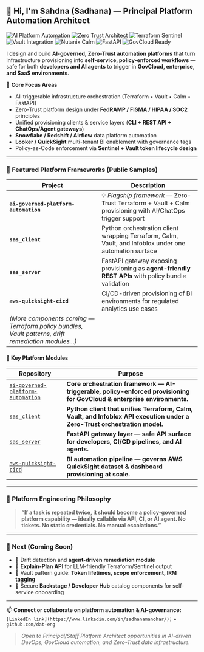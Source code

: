## 👋 Hi, I'm Sahdna (Sadhana) — Principal Platform Automation Architect

![AI Platform Automation](https://img.shields.io/badge/Platform-AI%20Governed%20Automation-blue?style=for-the-badge)
![Zero Trust Architect](https://img.shields.io/badge/Security-Zero%20Trust-green?style=for-the-badge)
![Terraform Sentinel](https://img.shields.io/badge/IaC-Terraform%20%2B%20Sentinel-purple?style=for-the-badge)
![Vault Integration](https://img.shields.io/badge/Auth-Vault%20Ephemeral%20Token-red?style=for-the-badge)
![Nutanix Calm](https://img.shields.io/badge/Orchestration-Nutanix%20Calm-orange?style=for-the-badge)
![FastAPI](https://img.shields.io/badge/API-FastAPI-teal?style=for-the-badge)
![GovCloud Ready](https://img.shields.io/badge/Compliance-FedRAMP%20%7C%20FISMA%20%7C%20HIPAA-8A2BE2?style=for-the-badge)


I design and build **AI-governed, Zero-Trust automation platforms** that turn infrastructure provisioning into **self-service, policy-enforced workflows** — safe for both **developers and AI agents** to trigger in **GovCloud, enterprise, and SaaS environments**.

🚀 **Core Focus Areas**
- AI-triggerable infrastructure orchestration (Terraform • Vault • Calm • FastAPI)
- Zero-Trust platform design under **FedRAMP / FISMA / HIPAA / SOC2** principles
- Unified provisioning clients & service layers (**CLI + REST API + ChatOps/Agent gateways**)
- **Snowflake / Redshift / Airflow** data platform automation
- **Looker / QuickSight** multi-tenant BI enablement with governance tags
- Policy-as-Code enforcement via **Sentinel + Vault token lifecycle design**

---

### 🔧 Featured Platform Frameworks (Public Samples)

| Project | Description |
|--------|-------------|
| **`ai-governed-platform-automation`** | 💡 *Flagship framework* — Zero-Trust Terraform + Vault + Calm provisioning with AI/ChatOps trigger support |
| **`sas_client`** | Python orchestration client wrapping Terraform, Calm, Vault, and Infoblox under one automation surface |
| **`sas_server`** | FastAPI gateway exposing provisioning as **agent-friendly REST APIs** with policy bundle validation |
| **`aws-quicksight-cicd`** | CI/CD-driven provisioning of BI environments for regulated analytics use cases |
| *(More components coming — Terraform policy bundles, Vault patterns, drift remediation modules...)* |

#### 🔧 Key Platform Modules

| Repository | Purpose |
|-----------|--------|
| [`ai-governed-platform-automation`](https://github.com/dat-eng/ai-governed-platform-automation) | **Core orchestration framework — AI-triggerable, policy-enforced provisioning for GovCloud & enterprise environments.** |
| [`sas_client`](https://github.com/dat-eng/sas_client) | **Python client that unifies Terraform, Calm, Vault, and Infoblox API execution under a Zero-Trust orchestration model.** |
| [`sas_server`](https://github.com/dat-eng/sas_server) | **FastAPI gateway layer — safe API surface for developers, CI/CD pipelines, and AI agents.** |
| [`aws-quicksight-cicd`](https://github.com/dat-eng/aws-quicksight-cicd) | **BI automation pipeline — governs AWS QuickSight dataset & dashboard provisioning at scale.** |
---

### 🎯 Platform Engineering Philosophy

> **“If a task is repeated twice, it should become a policy-governed platform capability — ideally callable via API, CI, or AI agent. No tickets. No static credentials. No manual escalations.”**

---

### 🧭 Next (Coming Soon)
- 📌 Drift detection and **agent-driven remediation module**
- 📌 **Explain-Plan API** for LLM-friendly Terraform/Sentinel output
- 📌 Vault pattern guide: **Token lifetimes, scope enforcement, IRM tagging**
- 📌 Secure **Backstage / Developer Hub** catalog components for self-service onboarding

---

📫 **Connect or collaborate on platform automation & AI-governance:**  
`[LinkedIn link](https://www.linkedin.com/in/sadhanamanohar/)]` • `github.com/dat-eng`

> _Open to Principal/Staff Platform Architect opportunities in AI-driven DevOps, GovCloud automation, and Zero-Trust data infrastructure._
